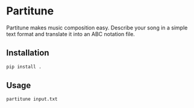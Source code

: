 # Partitune

Partitune makes music composition easy.
Describe your song in a simple text format and translate it into an ABC notation file.

## Installation

```bash
pip install .
```

## Usage

```bash
partitune input.txt
```
